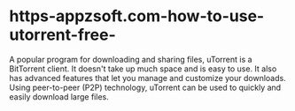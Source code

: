 # https-appzsoft.com-how-to-use-utorrent-free-
A popular program for downloading and sharing files, uTorrent is a BitTorrent client. It doesn't take up much space and is easy to use. It also has advanced features that let you manage and customize your downloads. Using peer-to-peer (P2P) technology, uTorrent can be used to quickly and easily download large files.

